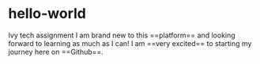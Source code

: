 # hello-world
Ivy tech assignment
I am brand new to this ==platform== and looking forward to learning as much as I can! I am ==very excited== to starting my journey here on ==Github==.
